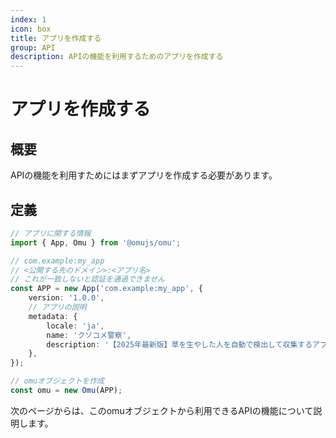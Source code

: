 ```yaml
---
index: 1
icon: box
title: アプリを作成する
group: API
description: APIの機能を利用するためのアプリを作成する
---
```


# アプリを作成する

## 概要

APIの機能を利用すためにはまずアプリを作成する必要があります。

## 定義

```typescript
// アプリに関する情報
import { App, Omu } from '@omujs/omu';

// com.example:my_app
// <公開する先のドメイン>:<アプリ名>
// これが一致しないと認証を通過できません
const APP = new App('com.example:my_app', {
    version: '1.0.0',
    // アプリの説明
    metadata: {
        locale: 'ja',
        name: 'クソコメ警察',
        description: '【2025年最新版】草を生やした人を自動で検出して収集するアプリ',
    },
});

// omuオブジェクトを作成
const omu = new Omu(APP);
```

次のページからは、このomuオブジェクトから利用できるAPIの機能について説明します。
